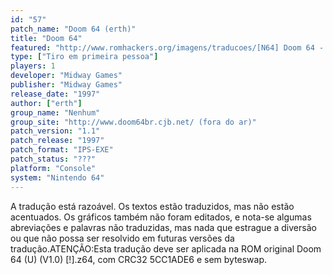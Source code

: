 ```yaml
---
id: "57"
patch_name: "Doom 64 (erth)"
title: "Doom 64"
featured: "http://www.romhackers.org/imagens/traducoes/[N64] Doom 64 - erth - 1.jpg"
type: ["Tiro em primeira pessoa"]
players: 1
developer: "Midway Games"
publisher: "Midway Games"
release_date: "1997"
author: ["erth"]
group_name: "Nenhum"
group_site: "http://www.doom64br.cjb.net/ (fora do ar)"
patch_version: "1.1"
patch_release: "1997"
patch_format: "IPS-EXE"
patch_status: "???"
platform: "Console"
system: "Nintendo 64"
---
```


A tradução está razoável. Os textos estão traduzidos, mas não estão acentuados. Os gráficos também não foram editados, e nota-se algumas abreviações e palavras não traduzidas, mas nada que estrague a diversão ou que não possa ser resolvido em futuras versões da tradução.ATENÇÃO:Esta tradução deve ser aplicada na ROM original Doom 64 (U) (V1.0) [!].z64, com CRC32 5CC1ADE6 e sem byteswap.